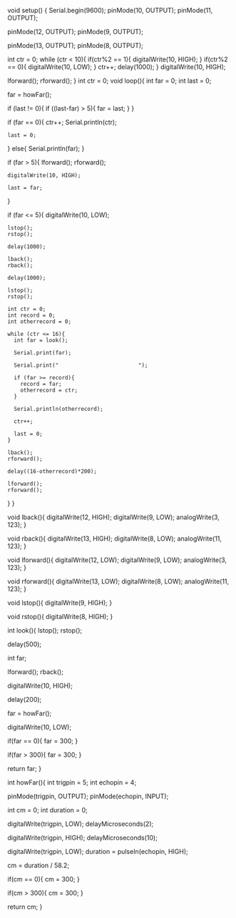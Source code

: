 void setup() {
  Serial.begin(9600);
  pinMode(10, OUTPUT);
  pinMode(11, OUTPUT);
  
  pinMode(12, OUTPUT);
  pinMode(9, OUTPUT);

  pinMode(13, OUTPUT);
  pinMode(8, OUTPUT);
  
  int ctr = 0;
  while (ctr < 10){
    if(ctr%2 == 1){
      digitalWrite(10, HIGH);
    }
    if(ctr%2 == 0){
      digitalWrite(10, LOW);
    }
    ctr++;
    delay(1000);
  }
  digitalWrite(10, HIGH);
  
  lforward();
  rforward();
}
int ctr = 0;
void loop(){
  int far = 0;
  int last = 0;
    
  far = howFar();
  
  if (last != 0){
    if ((last-far) > 5){
      far = last;
    }
  }
  
  if (far == 0){
    ctr++;
    Serial.println(ctr);
    
    last = 0;
  }
  else{
    Serial.println(far);
  }
  
  if (far > 5){
    lforward();
    rforward();
    
    digitalWrite(10, HIGH);
    
    last = far;
  }
  
  if (far <= 5){
    digitalWrite(10, LOW);
    
    lstop();
    rstop();
        
    delay(1000);
    
    lback();
    rback();

    delay(1000);
    
    lstop();
    rstop();
    
    int ctr = 0;
    int record = 0;
    int otherrecord = 0;
    
    while (ctr <= 16){
      int far = look();
      
      Serial.print(far);
      
      Serial.print("                         ");
      
      if (far >= record){
        record = far;
        otherrecord = ctr;
      }
      
      Serial.println(otherrecord);
      
      ctr++;
      
      last = 0;
    }
    
    lback();
    rforward();
    
    delay((16-otherrecord)*200);
    
    lforward();
    rforward();
}
}

void lback(){
  digitalWrite(12, HIGH);
  digitalWrite(9, LOW);
  analogWrite(3, 123);
}

void rback(){
  digitalWrite(13, HIGH);
  digitalWrite(8, LOW);
  analogWrite(11, 123);
}

void lforward(){
  digitalWrite(12, LOW);
  digitalWrite(9, LOW);
  analogWrite(3, 123);
}

void rforward(){
  digitalWrite(13, LOW);
  digitalWrite(8, LOW);
  analogWrite(11, 123);
}

void lstop(){
  digitalWrite(9, HIGH);
}

void rstop(){
  digitalWrite(8, HIGH);
}

int look(){
  lstop();
  rstop();
  
  delay(500);
  
  int far;
  
  lforward();
  rback();
  
  digitalWrite(10, HIGH);
  
  delay(200);
  
  far = howFar();
  
  digitalWrite(10, LOW);

  if(far == 0){
    far = 300;
  }

  if(far > 300){
    far = 300;
  }
  
  return far;
}

int howFar(){
  int trigpin = 5;
  int echopin = 4;
    
  pinMode(trigpin, OUTPUT);
  pinMode(echopin, INPUT);
  
  int cm = 0;
  int duration = 0;
  
  digitalWrite(trigpin, LOW);
  delayMicroseconds(2);
  
  digitalWrite(trigpin, HIGH);
  delayMicroseconds(10);
  
  digitalWrite(trigpin, LOW);
  duration = pulseIn(echopin, HIGH);
  
  cm = duration / 58.2;
  
  if(cm == 0){
    cm = 300;
  }

  if(cm > 300){
    cm = 300;
  }
  
  return cm;
}
